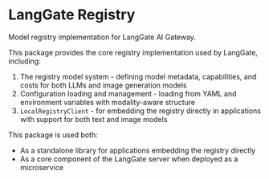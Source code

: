 # LangGate Registry

Model registry implementation for LangGate AI Gateway.

This package provides the core registry implementation used by LangGate, including:

1. The registry model system - defining model metadata, capabilities, and costs for both LLMs and image generation models
2. Configuration loading and management - loading from YAML and environment variables with modality-aware structure
3. `LocalRegistryClient` - for embedding the registry directly in applications with support for both text and image models

This package is used both:
- As a standalone library for applications embedding the registry directly
- As a core component of the LangGate server when deployed as a microservice
